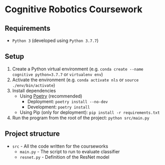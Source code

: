 # Cognitive Robotics Coursework

## Requirements

- `Python 3` (developed using `Python 3.7.7`)

## Setup

1. Create a Python virtual environment (e.g. `conda create --name cognitive python=3.7.7` or `virtualenv env`)
2. Activate the environment (e.g. `conda activate nls` or `source ./env/bin/activate`)
3. Install dependencies
   - Using [Poetry](https://github.com/python-poetry/poetry) (recommended)
      - Deployment: `poetry install --no-dev`
      - Development: `poetry install`
   - Using Pip (only for deployment): `pip install -r requirements.txt`
4. Run the program from the root of the project: `python src/main.py`

## Project structure

- `src` - All the code written for the courseworks
  - `main.py` - The script to run to evaluate classifier
  - `resnet.py` - Definition of the ResNet model
